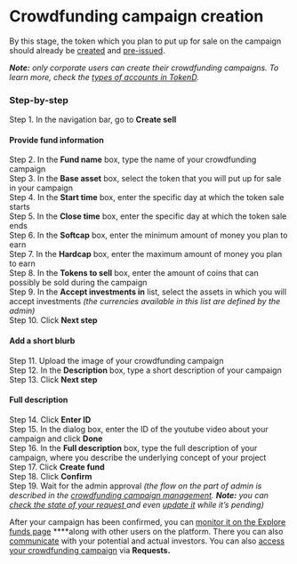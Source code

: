 # Crowdfunding campaign creation

By this stage, the token which you plan to put up for sale on the campaign should already be [created](../user-issued-tokens/token-creation.md) and [pre-issued](../user-issued-tokens/token-pre-issuance.md).

_**Note:** only corporate users can create their crowdfunding campaigns. To learn more, check the_ [_types of accounts in TokenD_](../types-of-accounts/overview.md)_._

### Step-by-step <a id="step-by-step"></a>

Step 1. In the navigation bar, go to **Create sell**

#### Provide fund information <a id="provide-fund-information"></a>

Step 2. In the **Fund name** box, type the name of your crowdfunding campaign  
Step 3. In the **Base asset** box, select the token that you will put up for sale in your campaign  
Step 4. In the **Start time** box, enter the specific day at which the token sale starts  
Step 5. In the **Close time** box, enter the specific day at which the token sale ends  
Step 6. In the **Softcap** box, enter the minimum amount of money you plan to earn  
Step 7. In the **Hardcap** box, enter the maximum amount of money you plan to earn  
Step 8. In the **Tokens to sell** box, enter the amount of coins that can possibly be sold during the campaign  
Step 9. In the **Accept investments in** list, select the assets in which you will accept investments _\(the currencies available in this list are defined by the admin\)_  
Step 10. Click **Next step**

#### Add a short blurb <a id="add-a-short-blurb"></a>

Step 11. Upload the image of your crowdfunding campaign  
Step 12. In the **Description** box, type a short description of your campaign  
Step 13. Click **Next step**

#### Full description <a id="full-description"></a>

Step 14. Click **Enter ID**  
Step 15. In the dialog box, enter the ID of the youtube video about your campaign and click **Done**  
Step 16. In the **Full description** box, type the full description of your campaign, where you describe the underlying concept of your project  
Step 17. Click **Create fund**  
Step 18. Click **Confirm**  
Step 19. Wait for the admin approval _\(the flow on the part of admin is described in the_ [_crowdfunding campaign management_](../../admins/crowdfunding-campaigns-management/overview.md)_. **Note:** you can_ [_check the state of your request_ ](../user-issued-tokens/check-the-requests-state.md)_and even_ [_update it_](update-the-crowdfunding-creation-request.md) _while it’s pending\)_

After your campaign has been confirmed, you can [monitor it on the Explore funds page](../invest/explore-crowdfunding-campaigns.md) ****along with other users on the platform. There you can also [communicate](fundraiser-investors-communication.md) with your potential and actual investors. You can also [access your crowdfunding campaign](how-to-access-your-crowdfunding-campaign.md#via-requests) via **Requests.**  


